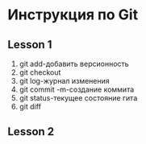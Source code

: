 # Инструкция по Git
## Lesson 1
1. git add-добавить версионность
2. git checkout
3. git log-журнал изменения
4. git commit -m-создание коммита
5. git status-текущее состояние гита
6. git diff
## Lesson 2